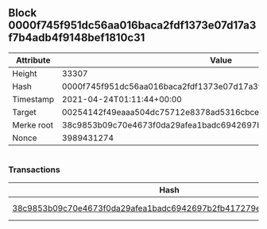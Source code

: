 ## Block 0000f745f951dc56aa016baca2fdf1373e07d17a3f7b4adb4f9148bef1810c31

Attribute | Value
--- | ---
Height | 33307
Hash | 0000f745f951dc56aa016baca2fdf1373e07d17a3f7b4adb4f9148bef1810c31
Timestamp | 2021-04-24T01:11:44+00:00
Target | 00254142f49eaaa504dc75712e8378ad5316cbcead634704b3734b6271167cc4
Merke root | 38c9853b09c70e4673f0da29afea1badc6942697b2fb417279e3b1384a9412d9
Nonce | 3989431274

```

```

### Transactions

Hash | Amount
--- | ---
[38c9853b09c70e4673f0da29afea1badc6942697b2fb417279e3b1384a9412d9](38c9853b09c70e4673f0da29afea1badc6942697b2fb417279e3b1384a9412d9.md) | 10.00000000 SKEPTI 
